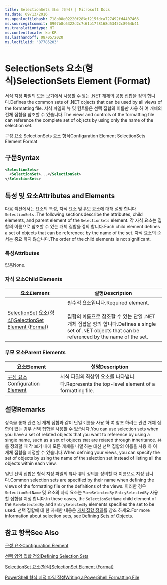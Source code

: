 ```yaml
---
title: SelectionSets 요소 (형식) | Microsoft Docs
ms.date: 09/13/2016
ms.openlocfilehash: 718b08e02220f285ef215fdca727492fd4407466
ms.sourcegitcommit: 0907b8c6322d2c7c61b17f8168d53452c8964b41
ms.translationtype: MT
ms.contentlocale: ko-KR
ms.lasthandoff: 08/05/2020
ms.locfileid: "87785203"
---
```

# <a name="selectionsets-element-format"></a><span data-ttu-id="a79f2-102">SelectionSets 요소(형식)</span><span class="sxs-lookup"><span data-stu-id="a79f2-102">SelectionSets Element (Format)</span></span>

<span data-ttu-id="a79f2-103">서식 지정 파일의 모든 보기에서 사용할 수 있는 .NET 개체의 공통 집합을 정의 합니다.</span><span class="sxs-lookup"><span data-stu-id="a79f2-103">Defines the common sets of .NET objects that can be used by all views of the formatting file.</span></span> <span data-ttu-id="a79f2-104">서식 파일의 뷰 및 컨트롤은 선택 집합의 이름만 사용 하 여 개체의 전체 집합을 참조할 수 있습니다.</span><span class="sxs-lookup"><span data-stu-id="a79f2-104">The views and controls of the formatting file can reference the complete set of objects by using only the name of the selection set.</span></span>

<span data-ttu-id="a79f2-105">구성 요소 SelectionSets 요소 형식</span><span class="sxs-lookup"><span data-stu-id="a79f2-105">Configuration Element SelectionSets Element Format</span></span>

## <a name="syntax"></a><span data-ttu-id="a79f2-106">구문</span><span class="sxs-lookup"><span data-stu-id="a79f2-106">Syntax</span></span>

```xml
<SelectionSets>
  <SelectionSet>...</SelectionSet>
</SelectionSets>
```

## <a name="attributes-and-elements"></a><span data-ttu-id="a79f2-107">특성 및 요소</span><span class="sxs-lookup"><span data-stu-id="a79f2-107">Attributes and Elements</span></span>

<span data-ttu-id="a79f2-108">다음 섹션에서는 요소의 특성, 자식 요소 및 부모 요소에 대해 설명 합니다 `SelectionSets` .</span><span class="sxs-lookup"><span data-stu-id="a79f2-108">The following sections describe the attributes, child elements, and parent element of the `SelectionSets` element.</span></span> <span data-ttu-id="a79f2-109">각 자식 요소는 집합의 이름으로 참조할 수 있는 개체 집합을 정의 합니다.</span><span class="sxs-lookup"><span data-stu-id="a79f2-109">Each child element defines a set of objects that can be referenced by the name of the set.</span></span> <span data-ttu-id="a79f2-110">자식 요소의 순서는 중요 하지 않습니다.</span><span class="sxs-lookup"><span data-stu-id="a79f2-110">The order of the child elements is not significant.</span></span>

### <a name="attributes"></a><span data-ttu-id="a79f2-111">특성</span><span class="sxs-lookup"><span data-stu-id="a79f2-111">Attributes</span></span>

<span data-ttu-id="a79f2-112">없음</span><span class="sxs-lookup"><span data-stu-id="a79f2-112">None.</span></span>

### <a name="child-elements"></a><span data-ttu-id="a79f2-113">자식 요소</span><span class="sxs-lookup"><span data-stu-id="a79f2-113">Child Elements</span></span>

|<span data-ttu-id="a79f2-114">요소</span><span class="sxs-lookup"><span data-stu-id="a79f2-114">Element</span></span>|<span data-ttu-id="a79f2-115">설명</span><span class="sxs-lookup"><span data-stu-id="a79f2-115">Description</span></span>|
|-------------|-----------------|
|[<span data-ttu-id="a79f2-116">SelectionSet 요소(형식)</span><span class="sxs-lookup"><span data-stu-id="a79f2-116">SelectionSet Element (Format)</span></span>](./selectionset-element-format.md)|<span data-ttu-id="a79f2-117">필수적 요소입니다.</span><span class="sxs-lookup"><span data-stu-id="a79f2-117">Required element.</span></span><br /><br /> <span data-ttu-id="a79f2-118">집합의 이름으로 참조할 수 있는 단일 .NET 개체 집합을 정의 합니다.</span><span class="sxs-lookup"><span data-stu-id="a79f2-118">Defines a single set of .NET objects that can be referenced by the name of the set.</span></span>|

### <a name="parent-elements"></a><span data-ttu-id="a79f2-119">부모 요소</span><span class="sxs-lookup"><span data-stu-id="a79f2-119">Parent Elements</span></span>

|<span data-ttu-id="a79f2-120">요소</span><span class="sxs-lookup"><span data-stu-id="a79f2-120">Element</span></span>|<span data-ttu-id="a79f2-121">설명</span><span class="sxs-lookup"><span data-stu-id="a79f2-121">Description</span></span>|
|-------------|-----------------|
|[<span data-ttu-id="a79f2-122">구성 요소</span><span class="sxs-lookup"><span data-stu-id="a79f2-122">Configuration Element</span></span>](./configuration-element-format.md)|<span data-ttu-id="a79f2-123">서식 파일의 최상위 요소를 나타냅니다.</span><span class="sxs-lookup"><span data-stu-id="a79f2-123">Represents the top-level element of a formatting file.</span></span>|

## <a name="remarks"></a><span data-ttu-id="a79f2-124">설명</span><span class="sxs-lookup"><span data-stu-id="a79f2-124">Remarks</span></span>

<span data-ttu-id="a79f2-125">상속을 통해 관련 된 개체 집합과 같이 단일 이름을 사용 하 여 참조 하려는 관련 개체 집합이 있는 경우 선택 집합을 사용할 수 있습니다.</span><span class="sxs-lookup"><span data-stu-id="a79f2-125">You can use selection sets when you have a set of related objects that you want to reference by using a single name, such as a set of objects that are related through inheritance.</span></span> <span data-ttu-id="a79f2-126">뷰를 정의할 때 각 보기 내에 모든 개체를 나열 하는 대신 선택 집합의 이름을 사용 하 여 개체 집합을 지정할 수 있습니다.</span><span class="sxs-lookup"><span data-stu-id="a79f2-126">When defining your views, you can specify the set of objects by using the name of the selection set instead of listing all the objects within each view.</span></span>

<span data-ttu-id="a79f2-127">일반 선택 집합은 형식 지정 파일의 뷰나 뷰의 정의를 정의할 때 이름으로 지정 됩니다.</span><span class="sxs-lookup"><span data-stu-id="a79f2-127">Common selection sets are specified by their name when defining the views of the formatting file or the definitions of the views.</span></span> <span data-ttu-id="a79f2-128">이러한 경우 `SelectionSetName` 및 요소의 자식 요소는 `ViewSelectedBy` `EntrySelectedBy` 사용할 집합을 지정 합니다.</span><span class="sxs-lookup"><span data-stu-id="a79f2-128">In these cases, the `SelectionSetName` child element of the `ViewSelectedBy` and `EntrySelectedBy` elements specifies the set to be used.</span></span> <span data-ttu-id="a79f2-129">선택 집합에 대 한 자세한 내용은 [개체 집합 정의](./defining-selection-sets.md)를 참조 하세요.</span><span class="sxs-lookup"><span data-stu-id="a79f2-129">For more information about selection sets, see [Defining Sets of Objects](./defining-selection-sets.md).</span></span>

## <a name="see-also"></a><span data-ttu-id="a79f2-130">참고 항목</span><span class="sxs-lookup"><span data-stu-id="a79f2-130">See Also</span></span>

[<span data-ttu-id="a79f2-131">구성 요소</span><span class="sxs-lookup"><span data-stu-id="a79f2-131">Configuration Element</span></span>](./configuration-element-format.md)

[<span data-ttu-id="a79f2-132">선택 영역 집합 정의</span><span class="sxs-lookup"><span data-stu-id="a79f2-132">Defining Selection Sets</span></span>](./defining-selection-sets.md)

[<span data-ttu-id="a79f2-133">SelectionSet 요소(형식)</span><span class="sxs-lookup"><span data-stu-id="a79f2-133">SelectionSet Element (Format)</span></span>](./selectionset-element-format.md)

[<span data-ttu-id="a79f2-134">PowerShell 형식 지정 파일 작성</span><span class="sxs-lookup"><span data-stu-id="a79f2-134">Writing a PowerShell Formatting File</span></span>](./writing-a-powershell-formatting-file.md)
